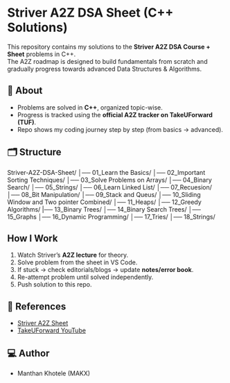 # Striver A2Z DSA Sheet (C++ Solutions)

This repository contains my solutions to the **Striver A2Z DSA Course + Sheet** problems in C++.  
The A2Z roadmap is designed to build fundamentals from scratch and gradually progress towards advanced Data Structures & Algorithms.

## 📌 About
- Problems are solved in **C++**, organized topic-wise.  
- Progress is tracked using the **official A2Z tracker on TakeUForward (TUF)**.  
- Repo shows my coding journey step by step (from basics → advanced).  

## 🗂️ Structure
Striver-A2Z-DSA-Sheet/
│── 01_Learn the Basics/
│── 02_Important Sorting Techniques/
│── 03_Solve Problems on Arrays/
│── 04_Binary Search/
│── 05_Strings/
│── 06_Learn Linked List/
│── 07_Recuesion/
│── 08_Bit Manipulation/
│── 09_Stack and Queus/
│── 10_Sliding Window and Two pointer Combined/
│── 11_Heaps/
│── 12_Greedy Algorithms/
|── 13_Binary Trees/
│── 14_Binary Search Trees/
│── 15_Graphs
│── 16_Dynamic Programming/
│── 17_Tries/
│── 18_Strings/



##  How I Work
1. Watch Striver’s **A2Z lecture** for theory.  
2. Solve problem from the sheet in VS Code.  
3. If stuck → check editorials/blogs → update **notes/error book**.  
4. Re-attempt problem until solved independently.  
5. Push solution to this repo.  

## 🔗 References
- [Striver A2Z Sheet](https://takeuforward.org/strivers-a2z-dsa-course/)  
- [TakeUForward YouTube](https://www.youtube.com/c/takeUforward)  

## 💻 Author
- Manthan Khotele (MAKX)

